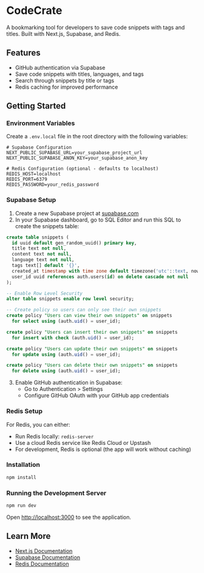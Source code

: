 
# CodeCrate

A bookmarking tool for developers to save code snippets with tags and titles. Built with Next.js, Supabase, and Redis.

## Features

- GitHub authentication via Supabase
- Save code snippets with titles, languages, and tags
- Search through snippets by title or tags
- Redis caching for improved performance

## Getting Started

### Environment Variables

Create a `.env.local` file in the root directory with the following variables:

```env
# Supabase Configuration
NEXT_PUBLIC_SUPABASE_URL=your_supabase_project_url
NEXT_PUBLIC_SUPABASE_ANON_KEY=your_supabase_anon_key

# Redis Configuration (optional - defaults to localhost)
REDIS_HOST=localhost
REDIS_PORT=6379
REDIS_PASSWORD=your_redis_password
```

### Supabase Setup

1. Create a new Supabase project at [supabase.com](https://supabase.com)
2. In your Supabase dashboard, go to SQL Editor and run this SQL to create the snippets table:

```sql
create table snippets (
  id uuid default gen_random_uuid() primary key,
  title text not null,
  content text not null,
  language text not null,
  tags text[] default '{}',
  created_at timestamp with time zone default timezone('utc'::text, now()) not null,
  user_id uuid references auth.users(id) on delete cascade not null
);

-- Enable Row Level Security
alter table snippets enable row level security;

-- Create policy so users can only see their own snippets
create policy "Users can view their own snippets" on snippets
  for select using (auth.uid() = user_id);

create policy "Users can insert their own snippets" on snippets
  for insert with check (auth.uid() = user_id);

create policy "Users can update their own snippets" on snippets
  for update using (auth.uid() = user_id);

create policy "Users can delete their own snippets" on snippets
  for delete using (auth.uid() = user_id);
```

3. Enable GitHub authentication in Supabase:
   - Go to Authentication > Settings
   - Configure GitHub OAuth with your GitHub app credentials

### Redis Setup

For Redis, you can either:
- Run Redis locally: `redis-server`
- Use a cloud Redis service like Redis Cloud or Upstash
- For development, Redis is optional (the app will work without caching)

### Installation

```bash
npm install
```

### Running the Development Server

```bash
npm run dev
```

Open [http://localhost:3000](http://localhost:3000) to see the application.

## Learn More

- [Next.js Documentation](https://nextjs.org/docs)
- [Supabase Documentation](https://supabase.com/docs)
- [Redis Documentation](https://redis.io/docs)
